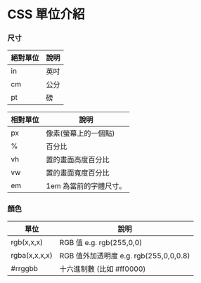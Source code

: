 # CSS 單位介紹

### 尺寸

| 絕對單位 | 說明 |
| -------- | ---- |
| in       | 英吋 |
| cm       | 公分 |
| pt       | 磅   |

| 相對單位 | 說明                   |
| -------- | ---------------------- |
| px       | 像素(螢幕上的一個點)   |
| %        | 百分比                 |
| vh       | 置的畫面高度百分比     |
| vw       | 置的畫面寬度百分比     |
| em       | 1em 為當前的字體尺寸。 |

### 顏色


| 單位          | 說明                                   |
| ------------- | -------------------------------------- |
| rgb(x,x,x)    | RGB 值 e.g. rgb(255,0,0)               |
| rgba(x,x,x,x) | RGB 值外加透明度 e.g. rgb(255,0,0,0.8) |
| #rrggbb       | 十六進制數 (比如 #ff0000)              |
